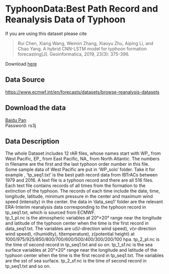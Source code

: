 # TyphoonData:Best Path Record and Reanalysis Data of Typhoon 
If you are using this dataset please cite

>Rui Chen, Xiang Wang, Weimin Zhang, Xiaoyu Zhu, Aiping Li, and Chao Yang. A hybrid CNN-LSTM model for typhoon formation forecasting[J]. Geoinformatica, 2019, 23(3): 375-396.

Download [here](https://www.researchgate.net/profile/Chen-Rui-21/publication/333008232_A_hybrid_CNN-LSTM_model_for_typhoon_formation_forecasting/links/5f16633592851c1eff23c8be/A-hybrid-CNN-LSTM-model-for-typhoon-formation-forecasting.pdf)

## Data Source
https://www.ecmwf.int/en/forecasts/datasets/browse-reanalysis-datasets

## Download the data
[Baidu Pan](https://pan.baidu.com/s/1-emRTY5jC-YvDFtT17A-QQ)  
Password:  rs3j

## Data Description
The whole Dataset includes 12 rAR files, whose names start with WP_ from West Pacific, EP_ from East Pacific, NA_ from North Atlantic. The numbers in filename are the first and the last typhoon order number in this file.   
Some sample data of West Pacific are put in ‘WP_solo’ folder. Take it for example , ‘tp_seq1.txt’ is the best path record data from IBTrACs between 1979 and 2016. A text file is a typhoon record and there are all 516 files. Each text file contains records of all times from the formation to the extinction of the typhoon. The records of each time include the date, time, longitude, latitude, minimum pressure in the center and maximum wind speed (intensity) in the center.
the data in ‘data_seq1’ folder are the relevant ERA-Interim reanalysis data corresponding to the typhoon record in tp_seq1.txt, which is sourced from ECMWF.     
tp_1_pl.nc is the atmospheric variables at 20°×20° range near the longitude and latitude of the typhoon center when the time is the first record in data_seq1.txt. The variables are u(U-direction wind speed), v(v-direction wind speed), r(humidity), t(temperature), z(potential height) at 1000/975/925/850/800/700/600/500/400/300/200/100 hpa. tp_2_pl.nc is the time of second record in tp_seq1.txt and so on.
tp_1_sf.nc is the sea surface variables at 20°×20° range near the longitude and latitude of the typhoon center when the time is the first record in tp_seq1.txt. The variables are the sst of sea surface. tp_2_sf.nc is the time of second record in tp_seq1.txt and so on.
